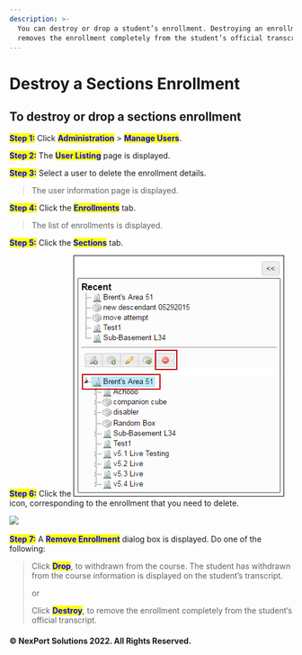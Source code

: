 ```yaml
---
description: >-
  You can destroy or drop a student’s enrollment. Destroying an enrollment
  removes the enrollment completely from the student’s official transcript.
---
```


# Destroy a Sections Enrollment

## **To destroy or drop a sections enrollment**

<mark style="color:blue;">**Step 1:**</mark> Click <mark style="color:blue;">**Administration**</mark> > <mark style="color:blue;">**Manage Users**</mark>.

<mark style="color:blue;">**Step 2:**</mark> The <mark style="color:blue;">**User Listing**</mark> page is displayed.

<mark style="color:blue;">**Step 3:**</mark> Select a user to delete the enrollment details.

> The user information page is displayed.

<mark style="color:blue;">**Step 4:**</mark> Click the <mark style="color:blue;">**Enrollments**</mark> tab.

> The list of enrollments is displayed.

<mark style="color:blue;">**Step 5:**</mark> Click the <mark style="color:blue;">**Sections**</mark> tab.

<mark style="color:blue;">**Step 6:**</mark> Click the ![](../../../../../.gitbook/assets/Delete.png) icon, corresponding to the enrollment that you need to delete.

![](../../../../../.gitbook/assets/Enrollment\_Sections\_Delete\_550x136.png)

<mark style="color:blue;">**Step 7:**</mark> A <mark style="color:blue;">**Remove Enrollment**</mark> dialog box is displayed. Do one of the following:

> Click <mark style="color:blue;">**Drop**</mark>, to withdrawn from the course. The student has withdrawn from the course information is displayed on the student’s transcript.
>
> or
>
> Click <mark style="color:blue;">**Destroy**</mark>, to remove the enrollment completely from the student’s official transcript.

#### © NexPort Solutions 2022. All Rights Reserved.
